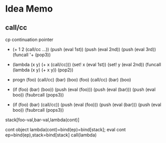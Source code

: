 # Idea Memo

## call/cc 

cp continuation pointer

- (+ 1 2 (call/cc ...)) 
(push (eval 1st)) (push (eval 2nd)) (push (eval 3rd)) (funcall '+ (pop3))

- (lambda (x y) (+ x (call/cc)))
(set! x (eval 1st)) (set! y (eval 2nd)) (funcall (lambda (x y) (+ x y)) (pop2))

- progn (foo) (call/cc) (bar) (boo)
(foo) (call/cc) (bar) (boo) 

- (if (foo) (bar) (boo))
(push (eval (foo))) (push (eval (bar))) (push (eval boo)) (fsubrcall (pops3))

- (if (foo) (bar) (call/cc))
(push (eval (foo))) (push (eval (bar))) (push (eval boo)) (fsubrcall (pops3))

stack[foo-val,bar-val,lambda(cont)]

cont object lambda(cont)=bind(ep)=bind[stack];
eval cont ep=bind(ep),stack=bind[stack] call(lambda)



